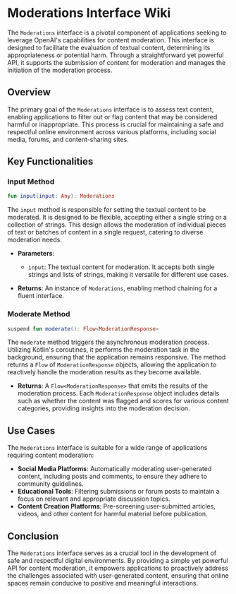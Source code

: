 # Moderations Interface Wiki

The `Moderations` interface is a pivotal component of applications seeking to leverage OpenAI's capabilities for content moderation. This interface is designed to facilitate the evaluation of textual content, determining its appropriateness or potential harm. Through a straightforward yet powerful API, it supports the submission of content for moderation and manages the initiation of the moderation process.

## Overview

The primary goal of the `Moderations` interface is to assess text content, enabling applications to filter out or flag content that may be considered harmful or inappropriate. This process is crucial for maintaining a safe and respectful online environment across various platforms, including social media, forums, and content-sharing sites.

## Key Functionalities

### Input Method

```kotlin
fun input(input: Any): Moderations
```

The `input` method is responsible for setting the textual content to be moderated. It is designed to be flexible, accepting either a single string or a collection of strings. This design allows the moderation of individual pieces of text or batches of content in a single request, catering to diverse moderation needs.

- **Parameters**:
  - `input`: The textual content for moderation. It accepts both single strings and lists of strings, making it versatile for different use cases.

- **Returns**: An instance of `Moderations`, enabling method chaining for a fluent interface.

### Moderate Method

```kotlin
suspend fun moderate(): Flow<ModerationResponse>
```

The `moderate` method triggers the asynchronous moderation process. Utilizing Kotlin's coroutines, it performs the moderation task in the background, ensuring that the application remains responsive. The method returns a `Flow` of `ModerationResponse` objects, allowing the application to reactively handle the moderation results as they become available.

- **Returns**: A `Flow<ModerationResponse>` that emits the results of the moderation process. Each `ModerationResponse` object includes details such as whether the content was flagged and scores for various content categories, providing insights into the moderation decision.

## Use Cases

The `Moderations` interface is suitable for a wide range of applications requiring content moderation:

- **Social Media Platforms**: Automatically moderating user-generated content, including posts and comments, to ensure they adhere to community guidelines.
- **Educational Tools**: Filtering submissions or forum posts to maintain a focus on relevant and appropriate discussion topics.
- **Content Creation Platforms**: Pre-screening user-submitted articles, videos, and other content for harmful material before publication.

## Conclusion

The `Moderations` interface serves as a crucial tool in the development of safe and respectful digital environments. By providing a simple yet powerful API for content moderation, it empowers applications to proactively address the challenges associated with user-generated content, ensuring that online spaces remain conducive to positive and meaningful interactions.